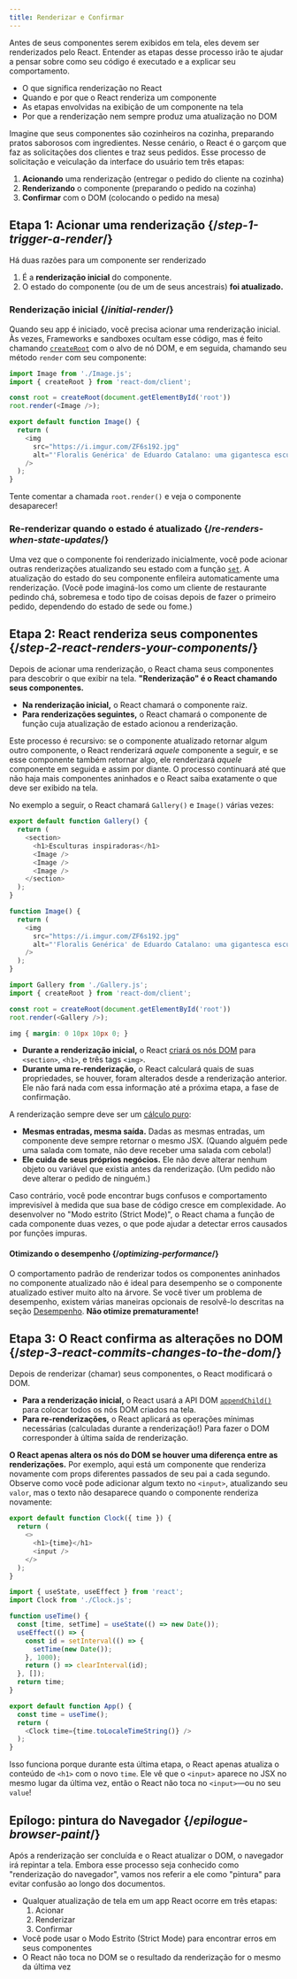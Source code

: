 ```yaml
---
title: Renderizar e Confirmar
---
```


<Intro>

Antes de seus componentes serem exibidos em tela, eles devem ser renderizados pelo React. Entender as etapas desse processo irão te ajudar a pensar sobre como seu código é executado e a explicar seu comportamento.

</Intro>

<YouWillLearn>

* O que significa renderização no React
* Quando e por que o React renderiza um componente
* As etapas envolvidas na exibição de um componente na tela
* Por que a renderização nem sempre produz uma atualização no DOM

</YouWillLearn>

Imagine que seus componentes são cozinheiros na cozinha, preparando pratos saborosos com ingredientes. Nesse cenário, o React é o garçom que faz as solicitações dos clientes e traz seus pedidos. Esse processo de solicitação e veiculação da interface do usuário tem três etapas:

1. **Acionando** uma renderização (entregar o pedido do cliente na cozinha)
2. **Renderizando** o componente (preparando o pedido na cozinha)
3. **Confirmar** com o DOM (colocando o pedido na mesa)

<IllustrationBlock sequential>
  <Illustration caption="Acionando" alt="Como um servidor React em um restaurante, buscando pedidos dos usuários e entregando-os na Cozinha de Componentes." src="/images/docs/illustrations/i_render-and-commit1.png" />
  <Illustration caption="Renderizando" alt="O Card Chef dá ao React um novo componente Card." src="/images/docs/illustrations/i_render-and-commit2.png" />
  <Illustration caption="Confirmar" alt="O React entrega o Card ao usuário em sua mesa." src="/images/docs/illustrations/i_render-and-commit3.png" />
</IllustrationBlock>

## Etapa 1: Acionar uma renderização {/*step-1-trigger-a-render*/}

Há duas razões para um componente ser renderizado

1. É a **renderização inicial** do componente.
2. O estado do componente (ou de um de seus ancestrais) **foi atualizado.**

### Renderização inicial {/*initial-render*/}

Quando seu app é iniciado, você precisa acionar uma renderização inicial. Às vezes, Frameworks e sandboxes ocultam esse código, mas é feito chamando [`createRoot`](/reference/react-dom/client/createRoot) com o alvo de nó DOM, e em seguida, chamando seu método `render` com seu componente:

<Sandpack>

```js index.js active
import Image from './Image.js';
import { createRoot } from 'react-dom/client';

const root = createRoot(document.getElementById('root'))
root.render(<Image />);
```

```js Image.js
export default function Image() {
  return (
    <img
      src="https://i.imgur.com/ZF6s192.jpg"
      alt="'Floralis Genérica' de Eduardo Catalano: uma gigantesca escultura metálica de flores com pétalas reflexivas"
    />
  );
}
```

</Sandpack>

Tente comentar a chamada `root.render()` e veja o componente desaparecer!

### Re-renderizar quando o estado é atualizado {/*re-renders-when-state-updates*/}

Uma vez que o componente foi renderizado inicialmente, você pode acionar outras renderizações atualizando seu estado com a função [`set`](/reference/react/useState#setstate). A atualização do estado do seu componente enfileira automaticamente uma renderização. (Você pode imaginá-los como um cliente de restaurante pedindo chá, sobremesa e todo tipo de coisas depois de fazer o primeiro pedido, dependendo do estado de sede ou fome.)

<IllustrationBlock sequential>
  <Illustration caption="Atualização de Estado..." alt="Como um servidor React em um restaurante, servindo uma interface do usuário do cartão para o usuário, representado como um usuário com um cursor para sua cabeça. O patrono expressa que quer um cartão rosa, não preto!" src="/images/docs/illustrations/i_rerender1.png" />
  <Illustration caption="...triggers..." alt="React retorna à Cozinha de Componentes e diz ao Card Chef que eles precisam de um Card rosa." src="/images/docs/illustrations/i_rerender2.png" />
  <Illustration caption="...render!" alt="O Card Chef dá ao React o cartão rosa." src="/images/docs/illustrations/i_rerender3.png" />
</IllustrationBlock>

## Etapa 2: React renderiza seus componentes {/*step-2-react-renders-your-components*/}

Depois de acionar uma renderização, o React chama seus componentes para descobrir o que exibir na tela. **"Renderização" é o React chamando seus componentes.**

* **Na renderização inicial,** o React chamará o componente raiz.
* **Para renderizações seguintes,** o React chamará o componente de função cuja atualização de estado acionou a renderização.

Este processo é recursivo: se o componente atualizado retornar algum outro componente, o React renderizará _aquele_ componente a seguir, e se esse componente também retornar algo, ele renderizará _aquele_ componente em seguida e assim por diante. O processo continuará até que não haja mais componentes aninhados e o React saiba exatamente o que deve ser exibido na tela.

No exemplo a seguir, o React chamará `Gallery()` e `Image()` várias vezes:

<Sandpack>

```js Gallery.js active
export default function Gallery() {
  return (
    <section>
      <h1>Esculturas inspiradoras</h1>
      <Image />
      <Image />
      <Image />
    </section>
  );
}

function Image() {
  return (
    <img
      src="https://i.imgur.com/ZF6s192.jpg"
      alt="'Floralis Genérica' de Eduardo Catalano: uma gigantesca escultura metálica de flores com pétalas reflexivas"
    />
  );
}
```

```js index.js
import Gallery from './Gallery.js';
import { createRoot } from 'react-dom/client';

const root = createRoot(document.getElementById('root'))
root.render(<Gallery />);
```

```css
img { margin: 0 10px 10px 0; }
```

</Sandpack>

* **Durante a renderização inicial,** o React [criará os nós DOM](https://developer.mozilla.org/docs/Web/API/Document/createElement) para `<section>`, `<h1>`, e três tags `<img>`.
* **Durante uma re-renderização,** o React calculará quais de suas propriedades, se houver, foram alterados desde a renderização anterior. Ele não fará nada com essa informação até a próxima etapa, a fase de confirmação.

<Pitfall>

A renderização sempre deve ser um [cálculo puro](/learn/keeping-components-pure):

* **Mesmas entradas, mesma saída.** Dadas as mesmas entradas, um componente deve sempre retornar o mesmo JSX. (Quando alguém pede uma salada com tomate, não deve receber uma salada com cebola!)
* **Ele cuida de seus próprios negócios.** Ele não deve alterar nenhum objeto ou variável que existia antes da renderização. (Um pedido não deve alterar o pedido de ninguém.)

Caso contrário, você pode encontrar bugs confusos e comportamento imprevisível à medida que sua base de código cresce em complexidade. Ao desenvolver no "Modo estrito (Strict Mode)", o React chama a função de cada componente duas vezes, o que pode ajudar a detectar erros causados por funções impuras.

</Pitfall>

<DeepDive>

#### Otimizando o desempenho {/*optimizing-performance*/}

O comportamento padrão de renderizar todos os componentes aninhados no componente atualizado não é ideal para desempenho se o componente atualizado estiver muito alto na árvore. Se você tiver um problema de desempenho, existem várias maneiras opcionais de resolvê-lo descritas na seção [Desempenho](https://reactjs.org/docs/optimizing-performance.html). **Não otimize prematuramente!**

</DeepDive>

## Etapa 3: O React confirma as alterações no DOM {/*step-3-react-commits-changes-to-the-dom*/}

Depois de renderizar (chamar) seus componentes, o React modificará o DOM.

* **Para a renderização inicial,** o React usará a API DOM [`appendChild()`](https://developer.mozilla.org/docs/Web/API/Node/appendChild) para colocar todos os nós DOM criados na tela. 
* **Para re-renderizações,** o React aplicará as operações mínimas necessárias (calculadas durante a renderização!) Para fazer o DOM corresponder à última saída de renderização.

**O React apenas altera os nós do DOM se houver uma diferença entre as renderizações.** Por exemplo, aqui está um componente que renderiza novamente com props diferentes passados de seu pai a cada segundo. Observe como você pode adicionar algum texto no `<input>`, atualizando seu `valor`, mas o texto não desaparece quando o componente renderiza novamente:

<Sandpack>

```js Clock.js active
export default function Clock({ time }) {
  return (
    <>
      <h1>{time}</h1>
      <input />
    </>
  );
}
```

```js App.js hidden
import { useState, useEffect } from 'react';
import Clock from './Clock.js';

function useTime() {
  const [time, setTime] = useState(() => new Date());
  useEffect(() => {
    const id = setInterval(() => {
      setTime(new Date());
    }, 1000);
    return () => clearInterval(id);
  }, []);
  return time;
}

export default function App() {
  const time = useTime();
  return (
    <Clock time={time.toLocaleTimeString()} />
  );
}
```

</Sandpack>

Isso funciona porque durante esta última etapa, o React apenas atualiza o conteúdo de `<h1>` com o novo `time`. Ele vê que o `<input>` aparece no JSX no mesmo lugar da última vez, então o React não toca no `<input>`—ou no seu `value`!
## Epílogo: pintura do Navegador {/*epilogue-browser-paint*/}

Após a renderização ser concluída e o React atualizar o DOM, o navegador irá repintar a tela. Embora esse processo seja conhecido como "renderização do navegador", vamos nos referir a ele como "pintura" para evitar confusão ao longo dos documentos.

<Illustration alt="Um navegador pintando 'natureza morta com elemento de cartão'." src="/images/docs/illustrations/i_browser-paint.png" />

<Recap>

* Qualquer atualização de tela em um app React ocorre em três etapas:
  1. Acionar
  2. Renderizar
  3. Confirmar
* Você pode usar o Modo Estrito (Strict Mode) para encontrar erros em seus componentes
* O React não toca no DOM se o resultado da renderização for o mesmo da última vez

</Recap>
